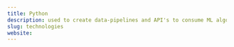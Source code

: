 ```yaml
---
title: Python
description: used to create data-pipelines and API's to consume ML algorithms.
slug: technologies
website:
---
```

